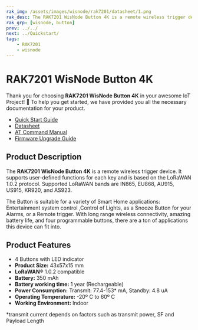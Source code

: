 ```yaml
---
rak_img: /assets/images/wisnode/rak7201/datasheet/1.png
rak_desc: The RAK7201 WisNode Button 4K is a remote wireless trigger device. It supports user-defined functions for each key and is based on the LoRaWAN 1.0.2 protocol. Supported LoRaWAN bands are IN865, EU868, AU915, US915, KR920, and AS923.
rak_grp: [wisnode, button]
prev: ../../
next: ../Quickstart/
tags:
    - RAK7201
    - wisnode
---
```


# RAK7201 WisNode Button 4K

Thank you for choosing **RAK7201 WisNode Button 4K** in your awesome IoT Project! 🎉 To help you get started, we have provided you all the necessary documentation for your product.

- [Quick Start Guide](../Quickstart)
- [Datasheet](../Datasheet/)
- [AT Command Manual](../AT-Command-Manual)
- [Firmware Upgrade Guide](../Firmware-Upgrade-Guide/)

## Product Description

The **RAK7201 WisNode Button 4K** is a remote wireless trigger device. It supports user-defined functions for each key and is based on the LoRaWAN 1.0.2 protocol. Supported LoRaWAN bands are IN865, EU868, AU915, US915, KR920, and AS923.

The Button is suitable for a variety of Smart Home applications: Entertainment system control ,Control of Lights, as a Snooze Button for your Alarms, or a Remote trigger. With long range wireless connectivity, amazing battery life, and four programmable buttons, there are a ton of applications this device can fit into.

## Product Features

- 4 Buttons with LED indicator
- **Product Size:** 43x57x15 mm
- **LoRaWAN**® 1.0.2 compatible
- **Battery:** 350 mAh
- **Battery working time:** 1 year (Rechargeable)
- **Power Consumption:** Transmit: 77.4-153* mA, Standby: 4.8 uA
- **Operating Temperature:** -20º C to 60º C
- **Working Environment:** Indoor

*transmit current depends on factors such as transmit power, SF and Payload Length
